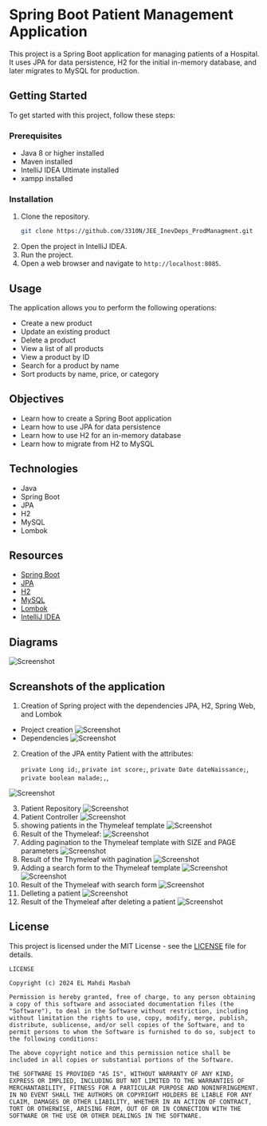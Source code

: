 # Spring Boot Patient Management Application

This project is a Spring Boot application for managing patients of a Hospital. It uses JPA for data persistence, H2 for the initial in-memory database, and later migrates to MySQL for production.

## Getting Started

To get started with this project, follow these steps:

### Prerequisites

- Java 8 or higher installed
- Maven installed
- IntelliJ IDEA Ultimate installed
- xampp installed

### Installation

1. Clone the repository.
   ```bash
   git clone https://github.com/3310N/JEE_InevDeps_ProdManagment.git
    ```
2. Open the project in IntelliJ IDEA.
3. Run the project.
4. Open a web browser and navigate to `http://localhost:8085`.

## Usage

The application allows you to perform the following operations:

- Create a new product
- Update an existing product
- Delete a product
- View a list of all products
- View a product by ID
- Search for a product by name
- Sort products by name, price, or category

## Objectives

- Learn how to create a Spring Boot application
- Learn how to use JPA for data persistence
- Learn how to use H2 for an in-memory database
- Learn how to migrate from H2 to MySQL

## Technologies

- Java
- Spring Boot
- JPA
- H2
- MySQL
- Lombok


## Resources

- [Spring Boot](https://spring.io/projects/spring-boot)
- [JPA](https://spring.io/projects/spring-data-jpa)
- [H2](https://www.h2database.com/html/main.html)
- [MySQL](https://www.mysql.com/)
- [Lombok](https://projectlombok.org/)
- [IntelliJ IDEA](https://www.jetbrains.com/idea/)
## Diagrams

 ![Screenshot](src/main/resources/static/screens/Diagramms.png)

## Screanshots of the application

1. Creation of Spring project with the dependencies JPA, H2, Spring Web, and Lombok
* Project creation
  ![Screenshot](src/main/resources/static/screens/Project_Creation.png)
* Dependencies
  ![Screenshot](src/main/resources/static/screens/Dependencies.png)

2. Creation of the JPA entity Patient with the attributes:

   `private Long id;`,
   `private int score;`,
   `private Date dateNaissance;`,
   `private boolean malade;,`,
   

![Screenshot](src/main/resources/static/screens/Patient_Intity.png)

3. Patient Repository
![Screenshot](src/main/resources/static/screens/Patient_Repository.png)
4. Patient Controller
![Screenshot](src/main/resources/static/screens/Patient_Controller.png)
5. showing patients in the Thymeleaf template
![Screenshot](src/main/resources/static/screens/Patient_List.png)
6. Result of the Thymeleaf:
![Screenshot](src/main/resources/static/screens/Patient_Result.png)
7. Adding pagination to the Thymeleaf template with SIZE and PAGE parameters
![Screenshot](src/main/resources/static/screens/Patient_Pagination.png)
8. Result of the Thymeleaf with pagination
![Screenshot](src/main/resources/static/screens/Patient_Pagination_Result.png)
9. Adding a search form to the Thymeleaf template
![Screenshot](src/main/resources/static/screens/Patient_Search_code1.png)
![Screenshot](src/main/resources/static/screens/Patient_Search_code2.png)
10. Result of the Thymeleaf with search form
![Screenshot](src/main/resources/static/screens/Patient_Search_Result.png)
11. Delleting a patient 
![Screenshot](src/main/resources/static/screens/Patient_Delete.png)
12. Result of the Thymeleaf after deleting a patient
![Screenshot](src/main/resources/static/screens/Patient_Delete_Result.png)

## License

This project is licensed under the MIT License - see the [LICENSE](https://www.youtube.com/watch?v=xvFZjo5PgG0) file for details.
``` 
LICENSE
    
Copyright (c) 2024 EL Mahdi Masbah

Permission is hereby granted, free of charge, to any person obtaining a copy of this software and associated documentation files (the "Software"), to deal in the Software without restriction, including without limitation the rights to use, copy, modify, merge, publish, distribute, sublicense, and/or sell copies of the Software, and to permit persons to whom the Software is furnished to do so, subject to the following conditions:

The above copyright notice and this permission notice shall be included in all copies or substantial portions of the Software.

THE SOFTWARE IS PROVIDED "AS IS", WITHOUT WARRANTY OF ANY KIND, EXPRESS OR IMPLIED, INCLUDING BUT NOT LIMITED TO THE WARRANTIES OF MERCHANTABILITY, FITNESS FOR A PARTICULAR PURPOSE AND NONINFRINGEMENT. IN NO EVENT SHALL THE AUTHORS OR COPYRIGHT HOLDERS BE LIABLE FOR ANY CLAIM, DAMAGES OR OTHER LIABILITY, WHETHER IN AN ACTION OF CONTRACT, TORT OR OTHERWISE, ARISING FROM, OUT OF OR IN CONNECTION WITH THE SOFTWARE OR THE USE OR OTHER DEALINGS IN THE SOFTWARE.
```